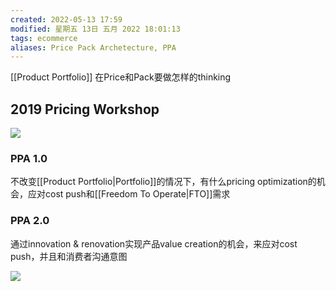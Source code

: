 ```yaml
---
created: 2022-05-13 17:59
modified: 星期五 13日 五月 2022 18:01:13
tags: ecommerce
aliases: Price Pack Archetecture, PPA
---
```


[[Product Portfolio]] 在Price和Pack要做怎样的thinking

## 2019 Pricing Workshop
![](https://s1.vika.cn/space/2022/05/13/45da0b98e1b241ca842982835053d678)
### PPA 1.0
不改变[[Product Portfolio|Portfolio]]的情况下，有什么pricing optimization的机会，应对cost push和[[Freedom To Operate|FTO]]需求
### PPA 2.0
通过innovation & renovation实现产品value creation的机会，来应对cost push，并且和消费者沟通意图

![](https://s1.vika.cn/space/2022/05/13/05287a96be304cdebac566dc880662bc)
